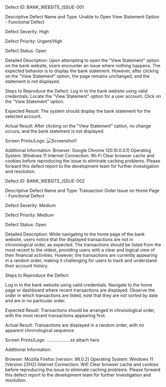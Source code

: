 Defect ID: BANK_WEBSITE_ISSUE-001

Descriptive Defect Name and Type:
Unable to Open View Statement Option - Functional Defect

Defect Severity:
High

Defect Priority:
Urgent/High

Defect Status:
Open

Detailed Description:
Upon attempting to open the "View Statement" option on the bank website, users encounter an issue where nothing happens. The expected behavior is to display the bank statement. However, after clicking on the "View Statement" option, the page remains unchanged, and the statement is not displayed.

Steps to Reproduce the Defect:
Log in to the bank website using valid credentials.
Locate the "View Statement" option for a user account.
Click on the "View Statement" option.

Expected Result:
The system should display the bank statement for the selected account.

Actual Result:
After clicking on the "View Statement" option, no change occurs, and the bank statement is not displayed.

Screen Prints/Logs:
![Screenshot1](https://github.com/karsh-404/QA_Comviva/assets/106162400/f8593122-3ba4-4412-bc9d-5d46e10f37fb)


Additional Information:
Browser: Google Chrome 120.10.0.0.1]
Operating System: Windows 11
Internet Connection: Wi-Fi
Clear browser cache and cookies before reproducing the issue to eliminate caching problems.
Please forward this defect report to the development team for further investigation and resolution.





Defect ID: BANK_WEBSITE_ISSUE-002

Descriptive Defect Name and Type:
Transaction Order Issue on Home Page - Functional Defect

Defect Severity:
Medium

Defect Priority:
Medium

Defect Status:
Open

Detailed Description:
While navigating to the home page of the bank website, users notice that the displayed transactions are not in chronological order, as expected. The transactions should be listed from the most recent to the oldest, providing users with a clear and logical view of their financial activities. However, the transactions are currently appearing in a random order, making it challenging for users to track and understand their account history.

Steps to Reproduce the Defect:

Log in to the bank website using valid credentials.
Navigate to the home page or dashboard where recent transactions are displayed.
Observe the order in which transactions are listed, note that they are not sorted by date and are in no particular order.

Expected Result:
Transactions should be arranged in chronological order, with the most recent transactions appearing first.

Actual Result:
Transactions are displayed in a random order, with no apparent chronological sequence.

Screen Prints/Logs:
...................ss attach here

Additional Information:

Browser: Mozilla Firefox [version: 98.0.2]
Operating System: Windows 11 [Version 22H2]
Internet Connection: Wifi
Clear browser cache and cookies before reproducing the issue to eliminate caching problems.
Please forward this defect report to the development team for further investigation and resolution.
